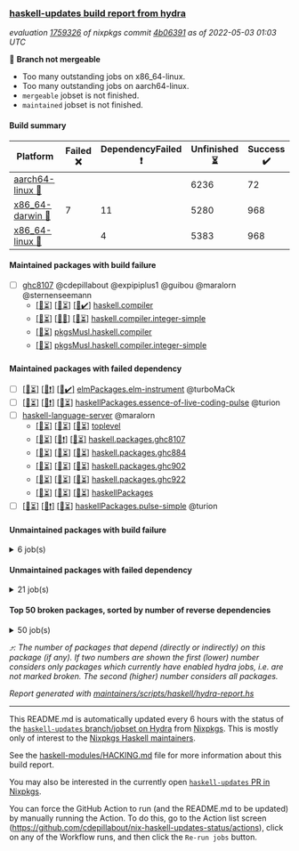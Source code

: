 ### [haskell-updates build report from hydra](https://hydra.nixos.org/jobset/nixpkgs/haskell-updates)
*evaluation [1759326](https://hydra.nixos.org/eval/1759326) of nixpkgs commit [4b06391](https://github.com/NixOS/nixpkgs/commits/4b063915c62f68f5cd22dd11c469e81ea7f63300) as of 2022-05-03 01:03 UTC*

:red_circle: **Branch not mergeable**
  * Too many outstanding jobs on x86_64-linux.
  * Too many outstanding jobs on aarch64-linux.
  * `mergeable` jobset is not finished.
  * `maintained` jobset is not finished.

#### Build summary

 | Platform | Failed :x: | DependencyFailed :heavy_exclamation_mark: | Unfinished :hourglass_flowing_sand: | Success :heavy_check_mark: | 
 | --- | --- | --- | --- | --- | 
 | [aarch64-linux :iphone:](https://hydra.nixos.org/eval/1759326?filter=.aarch64-linux) |  |  | 6236 | 72 | 
 | [x86_64-darwin :apple:](https://hydra.nixos.org/eval/1759326?filter=.x86_64-darwin) | 7 | 11 | 5280 | 968 | 
 | [x86_64-linux :penguin:](https://hydra.nixos.org/eval/1759326?filter=.x86_64-linux) |  | 4 | 5383 | 968 | 
#### Maintained packages with build failure
- [ ] [ghc8107](https://hydra.nixos.org/eval/1759326?filter=ghc8107) @cdepillabout @expipiplus1 @guibou @maralorn @sternenseemann
  - [[:iphone::hourglass_flowing_sand:]](https://hydra.nixos.org/build/175409741) [[:apple::hourglass_flowing_sand:]](https://hydra.nixos.org/build/175415628) [[:penguin::heavy_check_mark:]](https://hydra.nixos.org/build/175408630) [haskell.compiler](https://hydra.nixos.org/eval/1759326?filter=haskell.compiler.ghc8107)
  - [[:iphone::hourglass_flowing_sand:]](https://hydra.nixos.org/build/175411794) [[:apple::x:]](https://hydra.nixos.org/build/175407800) [[:penguin::hourglass_flowing_sand:]](https://hydra.nixos.org/build/175415593) [haskell.compiler.integer-simple](https://hydra.nixos.org/eval/1759326?filter=haskell.compiler.integer-simple.ghc8107)
  -   [[:penguin::hourglass_flowing_sand:]](https://hydra.nixos.org/build/175424808) [pkgsMusl.haskell.compiler](https://hydra.nixos.org/eval/1759326?filter=pkgsMusl.haskell.compiler.ghc8107)
  -   [[:penguin::hourglass_flowing_sand:]](https://hydra.nixos.org/build/175406421) [pkgsMusl.haskell.compiler.integer-simple](https://hydra.nixos.org/eval/1759326?filter=pkgsMusl.haskell.compiler.integer-simple.ghc8107)
#### Maintained packages with failed dependency
- [ ] [[:iphone::hourglass_flowing_sand:]](https://hydra.nixos.org/build/175406584) [[:apple::heavy_exclamation_mark:]](https://hydra.nixos.org/build/175407377) [[:penguin::heavy_check_mark:]](https://hydra.nixos.org/build/175408676) [elmPackages.elm-instrument](https://hydra.nixos.org/eval/1759326?filter=elmPackages.elm-instrument) @turboMaCk
- [ ] [[:iphone::hourglass_flowing_sand:]](https://hydra.nixos.org/build/175412509) [[:apple::heavy_exclamation_mark:]](https://hydra.nixos.org/build/175406333) [[:penguin::hourglass_flowing_sand:]](https://hydra.nixos.org/build/175421946) [haskellPackages.essence-of-live-coding-pulse](https://hydra.nixos.org/eval/1759326?filter=haskellPackages.essence-of-live-coding-pulse) @turion
- [ ] [haskell-language-server](https://hydra.nixos.org/eval/1759326?filter=haskell-language-server) @maralorn
  - [[:iphone::hourglass_flowing_sand:]](https://hydra.nixos.org/build/175416546) [[:apple::hourglass_flowing_sand:]](https://hydra.nixos.org/build/175409071) [[:penguin::hourglass_flowing_sand:]](https://hydra.nixos.org/build/175416350) [toplevel](https://hydra.nixos.org/eval/1759326?filter=haskell-language-server)
  - [[:iphone::hourglass_flowing_sand:]](https://hydra.nixos.org/build/175422523) [[:apple::heavy_exclamation_mark:]](https://hydra.nixos.org/build/175408160) [[:penguin::hourglass_flowing_sand:]](https://hydra.nixos.org/build/175414981) [haskell.packages.ghc8107](https://hydra.nixos.org/eval/1759326?filter=haskell.packages.ghc8107.haskell-language-server)
  - [[:iphone::hourglass_flowing_sand:]](https://hydra.nixos.org/build/175415377) [[:apple::hourglass_flowing_sand:]](https://hydra.nixos.org/build/175414618) [[:penguin::hourglass_flowing_sand:]](https://hydra.nixos.org/build/175423631) [haskell.packages.ghc884](https://hydra.nixos.org/eval/1759326?filter=haskell.packages.ghc884.haskell-language-server)
  - [[:iphone::hourglass_flowing_sand:]](https://hydra.nixos.org/build/175409769) [[:apple::hourglass_flowing_sand:]](https://hydra.nixos.org/build/175413825) [[:penguin::hourglass_flowing_sand:]](https://hydra.nixos.org/build/175412286) [haskell.packages.ghc902](https://hydra.nixos.org/eval/1759326?filter=haskell.packages.ghc902.haskell-language-server)
  - [[:iphone::hourglass_flowing_sand:]](https://hydra.nixos.org/build/175418266) [[:apple::hourglass_flowing_sand:]](https://hydra.nixos.org/build/175424795) [[:penguin::hourglass_flowing_sand:]](https://hydra.nixos.org/build/175406466) [haskell.packages.ghc922](https://hydra.nixos.org/eval/1759326?filter=haskell.packages.ghc922.haskell-language-server)
  - [[:iphone::hourglass_flowing_sand:]](https://hydra.nixos.org/build/175422468) [[:apple::hourglass_flowing_sand:]](https://hydra.nixos.org/build/175411385) [[:penguin::hourglass_flowing_sand:]](https://hydra.nixos.org/build/175408038) [haskellPackages](https://hydra.nixos.org/eval/1759326?filter=haskellPackages.haskell-language-server)
- [ ] [[:iphone::hourglass_flowing_sand:]](https://hydra.nixos.org/build/175416207) [[:apple::heavy_exclamation_mark:]](https://hydra.nixos.org/build/175407623) [[:penguin::hourglass_flowing_sand:]](https://hydra.nixos.org/build/175409970) [haskellPackages.pulse-simple](https://hydra.nixos.org/eval/1759326?filter=haskellPackages.pulse-simple) @turion
#### Unmaintained packages with build failure
<details><summary>6 job(s) </summary>

- [ ] [[:iphone::hourglass_flowing_sand:]](https://hydra.nixos.org/build/175409210) [[:apple::x:]](https://hydra.nixos.org/build/175406068) [[:penguin::heavy_check_mark:]](https://hydra.nixos.org/build/175406205) [haskellPackages.grab](https://hydra.nixos.org/eval/1759326?filter=haskellPackages.grab)  :arrow_heading_up: 1 | 1
- [ ] [[:iphone::hourglass_flowing_sand:]](https://hydra.nixos.org/build/175419456) [[:apple::x:]](https://hydra.nixos.org/build/175408084) [[:penguin::heavy_check_mark:]](https://hydra.nixos.org/build/175406676) [haskellPackages.gi-gdkx11](https://hydra.nixos.org/eval/1759326?filter=haskellPackages.gi-gdkx11)  :arrow_heading_up: 0 | 1
- [ ] [[:iphone::hourglass_flowing_sand:]](https://hydra.nixos.org/build/175422253) [[:apple::x:]](https://hydra.nixos.org/build/175406646) [[:penguin::hourglass_flowing_sand:]](https://hydra.nixos.org/build/175421047) [haskellPackages.bindings-common](https://hydra.nixos.org/eval/1759326?filter=haskellPackages.bindings-common) 
- [ ] [[:iphone::hourglass_flowing_sand:]](https://hydra.nixos.org/build/175425048) [[:apple::x:]](https://hydra.nixos.org/build/175405996) [[:penguin::hourglass_flowing_sand:]](https://hydra.nixos.org/build/175413881) [haskellPackages.diskhash](https://hydra.nixos.org/eval/1759326?filter=haskellPackages.diskhash) 
- [ ] [[:iphone::hourglass_flowing_sand:]](https://hydra.nixos.org/build/175416217) [[:apple::x:]](https://hydra.nixos.org/build/175406736) [[:penguin::hourglass_flowing_sand:]](https://hydra.nixos.org/build/175421398) [haskellPackages.persistent-pagination](https://hydra.nixos.org/eval/1759326?filter=haskellPackages.persistent-pagination) 
- [ ] [[:iphone::hourglass_flowing_sand:]](https://hydra.nixos.org/build/175424721) [[:apple::x:]](https://hydra.nixos.org/build/175406163) [[:penguin::hourglass_flowing_sand:]](https://hydra.nixos.org/build/175413241) [haskellPackages.shared-memory](https://hydra.nixos.org/eval/1759326?filter=haskellPackages.shared-memory) 
</details>

#### Unmaintained packages with failed dependency
<details><summary>21 job(s) </summary>

- [ ] [ghc-api-compat](https://hydra.nixos.org/eval/1759326?filter=ghc-api-compat)  :arrow_heading_up: 26 | 27
  - [[:iphone::hourglass_flowing_sand:]](https://hydra.nixos.org/build/175410812) [[:apple::heavy_exclamation_mark:]](https://hydra.nixos.org/build/175408736) [[:penguin::hourglass_flowing_sand:]](https://hydra.nixos.org/build/175412752) [haskell.packages.ghc8107](https://hydra.nixos.org/eval/1759326?filter=haskell.packages.ghc8107.ghc-api-compat)
  - [[:iphone::hourglass_flowing_sand:]](https://hydra.nixos.org/build/175414639) [[:apple::hourglass_flowing_sand:]](https://hydra.nixos.org/build/175414238) [[:penguin::hourglass_flowing_sand:]](https://hydra.nixos.org/build/175411525) [haskell.packages.ghc884](https://hydra.nixos.org/eval/1759326?filter=haskell.packages.ghc884.ghc-api-compat)
  - [[:iphone::hourglass_flowing_sand:]](https://hydra.nixos.org/build/175419744) [[:apple::hourglass_flowing_sand:]](https://hydra.nixos.org/build/175421342) [[:penguin::hourglass_flowing_sand:]](https://hydra.nixos.org/build/175418498) [haskell.packages.ghc902](https://hydra.nixos.org/eval/1759326?filter=haskell.packages.ghc902.ghc-api-compat)
  - [[:iphone::hourglass_flowing_sand:]](https://hydra.nixos.org/build/175413326) [[:apple::hourglass_flowing_sand:]](https://hydra.nixos.org/build/175413211) [[:penguin::hourglass_flowing_sand:]](https://hydra.nixos.org/build/175409991) [haskellPackages](https://hydra.nixos.org/eval/1759326?filter=haskellPackages.ghc-api-compat)
- [ ] [[:iphone::hourglass_flowing_sand:]](https://hydra.nixos.org/build/175416439) [[:apple::heavy_exclamation_mark:]](https://hydra.nixos.org/build/175408553) [[:penguin::hourglass_flowing_sand:]](https://hydra.nixos.org/build/175420055) [haskellPackages.di-handle](https://hydra.nixos.org/eval/1759326?filter=haskellPackages.di-handle)  :arrow_heading_up: 6 | 9
- [ ] [hoogle](https://hydra.nixos.org/eval/1759326?filter=hoogle)  :arrow_heading_up: 1 | 2
  - [[:iphone::hourglass_flowing_sand:]](https://hydra.nixos.org/build/175413405) [[:apple::heavy_exclamation_mark:]](https://hydra.nixos.org/build/175408815) [[:penguin::hourglass_flowing_sand:]](https://hydra.nixos.org/build/175417654) [haskell.packages.ghc8107](https://hydra.nixos.org/eval/1759326?filter=haskell.packages.ghc8107.hoogle)
  - [[:iphone::hourglass_flowing_sand:]](https://hydra.nixos.org/build/175413265) [[:apple::hourglass_flowing_sand:]](https://hydra.nixos.org/build/175417342) [[:penguin::hourglass_flowing_sand:]](https://hydra.nixos.org/build/175417901) [haskell.packages.ghc884](https://hydra.nixos.org/eval/1759326?filter=haskell.packages.ghc884.hoogle)
  - [[:iphone::hourglass_flowing_sand:]](https://hydra.nixos.org/build/175413931) [[:apple::hourglass_flowing_sand:]](https://hydra.nixos.org/build/175411021) [[:penguin::heavy_check_mark:]](https://hydra.nixos.org/build/175408014) [haskell.packages.ghc902](https://hydra.nixos.org/eval/1759326?filter=haskell.packages.ghc902.hoogle)
  - [[:iphone::hourglass_flowing_sand:]](https://hydra.nixos.org/build/175417698) [[:apple::hourglass_flowing_sand:]](https://hydra.nixos.org/build/175406482) [[:penguin::hourglass_flowing_sand:]](https://hydra.nixos.org/build/175419226) [haskell.packages.ghc922](https://hydra.nixos.org/eval/1759326?filter=haskell.packages.ghc922.hoogle)
  - [[:iphone::hourglass_flowing_sand:]](https://hydra.nixos.org/build/175420421) [[:apple::hourglass_flowing_sand:]](https://hydra.nixos.org/build/175420221) [[:penguin::heavy_check_mark:]](https://hydra.nixos.org/build/175407010) [haskellPackages](https://hydra.nixos.org/eval/1759326?filter=haskellPackages.hoogle)
- [ ] [[:iphone::hourglass_flowing_sand:]](https://hydra.nixos.org/build/175421902) [[:apple::hourglass_flowing_sand:]](https://hydra.nixos.org/build/175415268) [[:penguin::heavy_exclamation_mark:]](https://hydra.nixos.org/build/175407025) [haskellPackages.HPlot](https://hydra.nixos.org/eval/1759326?filter=haskellPackages.HPlot) 
- [ ] [[:iphone::hourglass_flowing_sand:]](https://hydra.nixos.org/build/175406715) [[:apple::heavy_exclamation_mark:]](https://hydra.nixos.org/build/175408322) [[:penguin::heavy_exclamation_mark:]](https://hydra.nixos.org/build/175407694) [haskellPackages.bluetile](https://hydra.nixos.org/eval/1759326?filter=haskellPackages.bluetile) 
- [ ] [bootGhcjs](https://hydra.nixos.org/eval/1759326?filter=bootGhcjs) 
  - [[:iphone::hourglass_flowing_sand:]](https://hydra.nixos.org/build/175411135) [[:apple::heavy_exclamation_mark:]](https://hydra.nixos.org/build/175408944) [[:penguin::hourglass_flowing_sand:]](https://hydra.nixos.org/build/175419958) [haskell.compiler.ghcjs](https://hydra.nixos.org/eval/1759326?filter=haskell.compiler.ghcjs.bootGhcjs)
  - [[:iphone::hourglass_flowing_sand:]](https://hydra.nixos.org/build/175419066) [[:apple::hourglass_flowing_sand:]](https://hydra.nixos.org/build/175413907) [[:penguin::hourglass_flowing_sand:]](https://hydra.nixos.org/build/175416495) [haskell.compiler.ghcjs810](https://hydra.nixos.org/eval/1759326?filter=haskell.compiler.ghcjs810.bootGhcjs)
- [ ] [[:iphone::hourglass_flowing_sand:]](https://hydra.nixos.org/build/175418381) [[:apple::heavy_exclamation_mark:]](https://hydra.nixos.org/build/175406694) [[:penguin::hourglass_flowing_sand:]](https://hydra.nixos.org/build/175422223) [haskellPackages.grab-form](https://hydra.nixos.org/eval/1759326?filter=haskellPackages.grab-form) 
- [ ] [[:iphone::hourglass_flowing_sand:]](https://hydra.nixos.org/build/175417516) [[:apple::hourglass_flowing_sand:]](https://hydra.nixos.org/build/175421113) [[:penguin::heavy_exclamation_mark:]](https://hydra.nixos.org/build/175408680) [haskellPackages.gtk2hs-cast-glade](https://hydra.nixos.org/eval/1759326?filter=haskellPackages.gtk2hs-cast-glade) 
- [ ] [[:iphone::hourglass_flowing_sand:]](https://hydra.nixos.org/build/175411896) [[:apple::hourglass_flowing_sand:]](https://hydra.nixos.org/build/175423570) [[:penguin::heavy_exclamation_mark:]](https://hydra.nixos.org/build/175407143) [haskellPackages.minesweeper](https://hydra.nixos.org/eval/1759326?filter=haskellPackages.minesweeper) 
- [ ] [[:iphone::hourglass_flowing_sand:]](https://hydra.nixos.org/build/175406781) [[:apple::heavy_exclamation_mark:]](https://hydra.nixos.org/build/175406383) [[:penguin::hourglass_flowing_sand:]](https://hydra.nixos.org/build/175424436) [haskellPackages.postgresql-replicant](https://hydra.nixos.org/eval/1759326?filter=haskellPackages.postgresql-replicant) 
</details>

#### Top 50 broken packages, sorted by number of reverse dependencies
<details><summary>50 job(s) </summary>

[amazonka-core](https://packdeps.haskellers.com/reverse/amazonka-core) :arrow_heading_up: 186  
[gogol-core](https://packdeps.haskellers.com/reverse/gogol-core) :arrow_heading_up: 184  
[haskell98](https://packdeps.haskellers.com/reverse/haskell98) :arrow_heading_up: 153  
[enumerator](https://packdeps.haskellers.com/reverse/enumerator) :arrow_heading_up: 56  
[derive](https://packdeps.haskellers.com/reverse/derive) :arrow_heading_up: 48  
[amazonka](https://packdeps.haskellers.com/reverse/amazonka) :arrow_heading_up: 44  
[accelerate](https://packdeps.haskellers.com/reverse/accelerate) :arrow_heading_up: 42  
[parseargs](https://packdeps.haskellers.com/reverse/parseargs) :arrow_heading_up: 42  
[syb-with-class](https://packdeps.haskellers.com/reverse/syb-with-class) :arrow_heading_up: 42  
[MonadCatchIO-transformers](https://packdeps.haskellers.com/reverse/MonadCatchIO-transformers) :arrow_heading_up: 41  
[data-lens](https://packdeps.haskellers.com/reverse/data-lens) :arrow_heading_up: 33  
[rank1dynamic](https://packdeps.haskellers.com/reverse/rank1dynamic) :arrow_heading_up: 33  
[autodocodec](https://packdeps.haskellers.com/reverse/autodocodec) :arrow_heading_up: 32  
[distributed-static](https://packdeps.haskellers.com/reverse/distributed-static) :arrow_heading_up: 31  
[language-ecmascript](https://packdeps.haskellers.com/reverse/language-ecmascript) :arrow_heading_up: 31  
[distributed-process](https://packdeps.haskellers.com/reverse/distributed-process) :arrow_heading_up: 30  
[ip](https://packdeps.haskellers.com/reverse/ip) :arrow_heading_up: 29  
[iteratee](https://packdeps.haskellers.com/reverse/iteratee) :arrow_heading_up: 29  
[jmacro](https://packdeps.haskellers.com/reverse/jmacro) :arrow_heading_up: 29  
[validity-aeson](https://packdeps.haskellers.com/reverse/validity-aeson) :arrow_heading_up: 29  
[text-format](https://packdeps.haskellers.com/reverse/text-format) :arrow_heading_up: 28  
[autodocodec-schema](https://packdeps.haskellers.com/reverse/autodocodec-schema) :arrow_heading_up: 27  
[mmsyn3](https://packdeps.haskellers.com/reverse/mmsyn3) :arrow_heading_up: 27  
[autodocodec-yaml](https://packdeps.haskellers.com/reverse/autodocodec-yaml) :arrow_heading_up: 26  
[crypto-numbers](https://packdeps.haskellers.com/reverse/crypto-numbers) :arrow_heading_up: 26  
[either-unwrap](https://packdeps.haskellers.com/reverse/either-unwrap) :arrow_heading_up: 25  
[web-routes-th](https://packdeps.haskellers.com/reverse/web-routes-th) :arrow_heading_up: 24  
[crypto-pubkey](https://packdeps.haskellers.com/reverse/crypto-pubkey) :arrow_heading_up: 23  
[ixset-typed](https://packdeps.haskellers.com/reverse/ixset-typed) :arrow_heading_up: 23  
[sydtest](https://packdeps.haskellers.com/reverse/sydtest) :arrow_heading_up: 23  
[haskelldb](https://packdeps.haskellers.com/reverse/haskelldb) :arrow_heading_up: 22  
[wxdirect](https://packdeps.haskellers.com/reverse/wxdirect) :arrow_heading_up: 22  
[amazonka-s3](https://packdeps.haskellers.com/reverse/amazonka-s3) :arrow_heading_up: 21  
[mmsyn2](https://packdeps.haskellers.com/reverse/mmsyn2) :arrow_heading_up: 21  
[userid](https://packdeps.haskellers.com/reverse/userid) :arrow_heading_up: 21  
[wxc](https://packdeps.haskellers.com/reverse/wxc) :arrow_heading_up: 21  
[biocore](https://packdeps.haskellers.com/reverse/biocore) :arrow_heading_up: 20  
[subG](https://packdeps.haskellers.com/reverse/subG) :arrow_heading_up: 20  
[wxcore](https://packdeps.haskellers.com/reverse/wxcore) :arrow_heading_up: 20  
[attoparsec-enumerator](https://packdeps.haskellers.com/reverse/attoparsec-enumerator) :arrow_heading_up: 19  
[bytestring-show](https://packdeps.haskellers.com/reverse/bytestring-show) :arrow_heading_up: 19  
[fay](https://packdeps.haskellers.com/reverse/fay) :arrow_heading_up: 19  
[harp](https://packdeps.haskellers.com/reverse/harp) :arrow_heading_up: 19  
[hsx2hs](https://packdeps.haskellers.com/reverse/hsx2hs) :arrow_heading_up: 19  
[ixset](https://packdeps.haskellers.com/reverse/ixset) :arrow_heading_up: 19  
[wx](https://packdeps.haskellers.com/reverse/wx) :arrow_heading_up: 19  
[asn1-data](https://packdeps.haskellers.com/reverse/asn1-data) :arrow_heading_up: 18  
[dbus-core](https://packdeps.haskellers.com/reverse/dbus-core) :arrow_heading_up: 18  
[gtksourceview2](https://packdeps.haskellers.com/reverse/gtksourceview2) :arrow_heading_up: 18  
[ukrainian-phonetics-basic](https://packdeps.haskellers.com/reverse/ukrainian-phonetics-basic) :arrow_heading_up: 18  
</details>


*:arrow_heading_up:: The number of packages that depend (directly or indirectly) on this package (if any). If two numbers are shown the first (lower) number considers only packages which currently have enabled hydra jobs, i.e. are not marked broken. The second (higher) number considers all packages.*

*Report generated with [maintainers/scripts/haskell/hydra-report.hs](https://github.com/NixOS/nixpkgs/blob/haskell-updates/maintainers/scripts/haskell/hydra-report.sh)*


----------------------------------------------------------------------

This README.md is automatically updated every 6 hours with the status of the
[`haskell-updates` branch/jobset on Hydra](https://hydra.nixos.org/jobset/nixpkgs/haskell-updates)
from [Nixpkgs](https://github.com/NixOS/nixpkgs).  This is mostly only of
interest to the [Nixpkgs Haskell maintainers](https://github.com/orgs/NixOS/teams/haskell).

See the
[haskell-modules/HACKING.md](https://github.com/NixOS/nixpkgs/blob/haskell-updates/pkgs/development/haskell-modules/HACKING.md)
file for more information about this build report.

You may also be interested in the currently open
[`haskell-updates` PR in Nixpkgs](https://github.com/nixos/nixpkgs/pulls?q=is%3Apr+is%3Aopen+head%3Ahaskell-updates).

You can force the GitHub Action to run (and the README.md to be updated) by
manually running the Action.  To do this, go to the Action list screen
(https://github.com/cdepillabout/nix-haskell-updates-status/actions),
click on any of the Workflow runs, and then click the `Re-run jobs` button.
